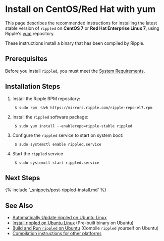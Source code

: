 # Install on CentOS/Red Hat with yum

This page describes the recommended instructions for installing the latest stable version of `rippled` on **CentOS 7** or **Red Hat Enterprise Linux 7**, using Ripple's [yum](https://en.wikipedia.org/wiki/Yellowdog_Updater,_Modified) repository.

These instructions install a binary that has been compiled by Ripple.


## Prerequisites

Before you install `rippled`, you must meet the [System Requirements](system-requirements.html).


## Installation Steps

1. Install the Ripple RPM repository:

        $ sudo rpm -Uvh https://mirrors.ripple.com/ripple-repo-el7.rpm

2. Install the `rippled` software package:

        $ sudo yum install --enablerepo=ripple-stable rippled

3. Configure the `rippled` service to start on system boot:

        $ sudo systemctl enable rippled.service

4. Start the `rippled` service

        $ sudo systemctl start rippled.service


## Next Steps

{% include '_snippets/post-rippled-install.md' %}<!--_ -->

## See Also

- [Automatically Update rippled on Ubuntu Linux]()
- [Install rippled on Ubuntu Linux](install-rippled-on-ubuntu.html) (Pre-built binary on Ubuntu)
- [Build and Run `rippled` on Ubuntu](build-run-rippled-ubuntu.html) (Compile `rippled` yourself on Ubuntu)
- [Compilation instructions for other platforms](https://github.com/ripple/rippled/tree/develop/Builds)
